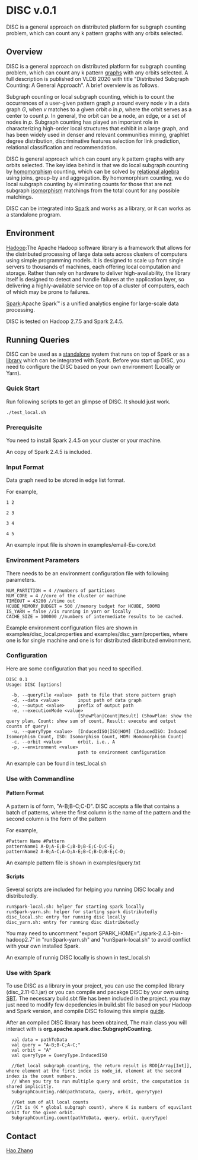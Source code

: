 # DISC v.0.1

DISC is a general approach on distributed platform for subgraph counting problem, which can count any k pattern graphs with any orbits selected.



## Overview

DISC is a general approach on distributed platform for subgraph counting problem, which can count any k pattern [graphs](https://en.wikipedia.org/wiki/Graph_(discrete_mathematics)) with any orbits selected. A full description is published on VLDB 2020 with title "Distributed Subgraph Counting: A General Approach". A brief overview is as follows.

Subgraph counting or local subgraph counting, which is to count the occurrences of a user-given pattern graph *p* around every node *v* in a data graph *G*, when *v* matches to a given orbit *o* in *p*, where the orbit serves as a center to count *p*. In general, the orbit can be a node, an edge, or a set of nodes in *p*. Subgraph counting has played an important role in characterizing high-order local structures that exhibit in a large graph, and has been widely used in denser and relevant communities mining, graphlet degree distribution, discriminative features selection for link prediction, relational classification and recommendation.

DISC is general approach which can count any k pattern graphs with any orbits selected. The key idea behind is that we do local subgraph counting by [homomorphism](https://en.wikipedia.org/wiki/Graph_homomorphism) counting, which can be solved by [relational algebra](https://en.wikipedia.org/wiki/Relational_algebra) using joins, group-by and aggregation. By homomorphism counting, we do local subgraph counting by eliminating counts for those that are not subgraph [isomorphism](https://en.wikipedia.org/wiki/Graph_isomorphism) matchings from the total count for any possible matchings.

DISC can be integrated into [Spark](https://spark.apache.org) and works as a library, or it can works as a standalone program.



## Environment

[Hadoop](https://hadoop.apache.org):The Apache Hadoop software library is a framework that allows for the distributed processing of large data sets across clusters of computers using simple programming models. It is designed to scale up from single servers to thousands of machines, each offering local computation and storage. Rather than rely on hardware to deliver high-availability, the library itself is designed to detect and handle failures at the application layer, so delivering a highly-available service on top of a cluster of computers, each of which may be prone to failures.

[Spark](https://spark.apache.org):Apache Spark™ is a unified analytics engine for large-scale data processing.

DISC is tested on Hadoop 2.7.5 and Spark 2.4.5.



## Running Queries

DISC can be used as a [standalone](#Standalone) system that runs on top of Spark or as a [library](###Library) which can be integrated with Spark. Before you start up DISC, you need to configure the DISC based on your own environment (Locally or Yarn).

### Quick Start

Run following scripts to get an glimpse of DISC. It should just work.

``` 
./test_local.sh
```

### Prerequisite

You need to install Spark 2.4.5 on your cluster or your machine.

An copy of Spark 2.4.5 is included.

### Input Format

Data graph need to be stored in edge list format.

For example,

```
1 2

2 3

3 4

4 5
```

An example input file is shown in examples/email-Eu-core.txt

### Environment Parameters

There needs to be an environment configuration file with following parameters.

```
NUM_PARTITION = 4 //numbers of partitions
NUM_CORE = 4 //core of the cluster or machine
TIMEOUT = 43200 //time out
HCUBE_MEMORY_BUDGET = 500 //memory budget for HCUBE, 500MB
IS_YARN = false //is running in yarn or locally
CACHE_SIZE = 100000 //numbers of intermediate results to be cached.
```

Example environment configuration files are shown in examples/disc_local.properties and examples/disc_yarn/properties, where one is for single machine and one is for distributed distributed environment.

### Configuration

Here are some configuration that you need to specified.

``` 
DISC 0.1
Usage: DISC [options]

  -b, --queryFile <value>  path to file that store pattern graph
  -d, --data <value>       input path of data graph
  -o, --output <value>     prefix of output path
  -e, --executionMode <value>
                           [ShowPlan|Count|Result] (ShowPlan: show the query plan, Count: show sum of count, Result: execute and output counts of query)
  -u, --queryType <value>  [InducedISO|ISO|HOM] (InducedISO: Induced Isomorphism Count, ISO: Isomorphism Count, HOM: Homomorphism Count)
  -c, --orbit <value>      orbit, i.e., A
  -p, --environment <value>
                           path to environment configuration
```

An example can be found in test_local.sh

### Use with Commandline

#### Pattern Format

A pattern is of form, "A-B;B-C;C-D". DISC accepts a file that contains a batch of patterns, where the first column is the name of the pattern and the second column is the form of the pattern

For example,

```
#Pattern Name #Pattern
patternName1 A-D;A-E;B-C;B-D;B-E;C-D;C-E;
patternName2 A-B;A-C;A-D;A-E;B-C;B-D;B-E;C-D;
```

An example pattern file is shown in examples/query.txt

#### Scripts

Several scripts are included for helping you running DISC locally and distributedly.

``` 
runSpark-local.sh: helper for starting spark locally
runSpark-yarn.sh: helper for starting spark distributedly
disc_local.sh: entry for running disc locally
disc_yarn.sh: entry for running disc distributedly
```

You may need to uncomment "export SPARK_HOME="./spark-2.4.3-bin-hadoop2.7" in "runSpark-yarn.sh" and "runSpark-local.sh" to avoid conflict with your own installed Spark.

An example of runnig DISC locally is shown in  test_local.sh

### Use with Spark

To use DISC as a library in your project, you can use the compiled library (disc_2.11-0.1.jar) or you can compile and pacakge DISC by your own using [SBT](https://www.scala-sbt.org). The necessary build.sbt file has been included in the project. you may just need to modify few depedencies in build.sbt file based on your Hadoop and Spark version, and compile DISC following this simple [guide](https://alvinalexander.com/scala/sbt-how-to-compile-run-package-scala-project/).

After an compiled DISC library has been obtained, The main class you will interact with is **org.apache.spark.disc.SubgraphCounting**. 

```
  val data = pathToData
  val query = "A-B;B-C;A-C;"
  val orbit = "A"
  val queryType = QueryType.InducedISO

  //Get local subgraph counting, the return result is RDD[Array[Int]], where element at the first index is node_id, element at the second index is the count numbers.
  // When you try to run multiple query and orbit, the computation is shared implicitly.
  SubgraphCounting.rdd(pathToData, query, orbit, queryType)
  
  //Get sum of all local counts
  //It is (K * global subgraph count), where K is numbers of equvilant orbit for the given orbit.
  SubgraphCounting.count(pathToData, query, orbit, queryType)
```

## Contact 

[Hao Zhang](mailto:zhanghaowuda12@gmail.com)



